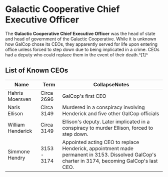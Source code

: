 # Galactic Cooperative Chief Executive Officer
The **Galactic Cooperative Chief Executive Officer** was the head of state and head of government of the Galactic Cooperative. While it is unknown how GalCop chose its CEOs, they apparently served for life upon entering office unless forced to step down due to being implicated in a crime. CEOs had a deputy who could replace them in the event of their death.^[1]^

## List of Known CEOs

| Name | Term | CollapseNotes |
| --- | --- | --- |
| Hahris Moersven | Circa 2696 | GalCop's first CEO |
| Naris Ellison | Circa 3149 | Murdered in a conspiracy involving Henderick and five other GalCop officials |
| William Henderick | Circa 3149 | Ellison's deputy. Later implicated in a conspiracy to murder Ellison, forced to step down. |
| Simmone Hendry | 3153 - 3174 | Appointed acting CEO to replace Henderick, appointment made permanent in 3153. Dissolved GalCop's charter in 3174, becoming GalCop's last CEO. |